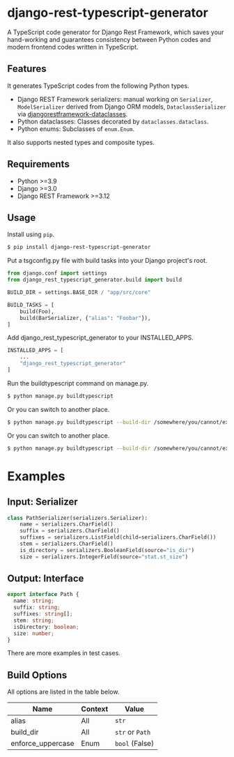 # django-rest-typescript-generator

A TypeScript code generator for Django Rest Framework, which saves your hand-working and guarantees consistency
between Python codes and modern frontend codes written in TypeScript.

## Features

It generates TypeScript codes from the following Python types.

- Django REST Framework serializers: manual working on `Serializer`, `ModelSerializer`
  derived from Django ORM models, `DataclassSerializer` via [djangorestframework-dataclasses].
- Python dataclasses: Classes decorated by `dataclasses.dataclass`.
- Python enums: Subclasses of `enum.Enum`.

It also supports nested types and composite types.

[djangorestframework-dataclasses]: https://github.com/oxan/djangorestframework-dataclasses

## Requirements

- Python >=3.9
- Django >=3.0
- Django REST Framework >=3.12

## Usage

Install using `pip`.

```bash
$ pip install django-rest-typescript-generator
```

Put a tsgconfig.py file with build tasks into your Django project's root.
```python
from django.conf import settings
from django_rest_typescript_generator.build import build

BUILD_DIR = settings.BASE_DIR / "app/src/core"

BUILD_TASKS = [
    build(Foo),
    build(BarSerializer, {"alias": "Foobar"}),
]
```

Add django_rest_typescript_generator to your INSTALLED_APPS.
```python
INSTALLED_APPS = [
    ...
    "django_rest_typescript_generator"
]
```

Run the buildtypescript command on manage.py.
```bash
$ python manage.py buildtypescript
```

Or you can switch to another place.
```bash
$ python manage.py buildtypescript --build-dir /somewhere/you/cannot/explain
```
Or you can switch to another place.
```bash
$ python manage.py buildtypescript --build-dir /somewhere/you/cannot/explain
```
# Examples
## Input: Serializer
```python
class PathSerializer(serializers.Serializer):
    name = serializers.CharField()
    suffix = serializers.CharField()
    suffixes = serializers.ListField(child=serializers.CharField())
    stem = serializers.CharField()
    is_directory = serializers.BooleanField(source="is_dir")
    size = serializers.IntegerField(source="stat.st_size")
```
## Output: Interface
```typescript
export interface Path {
  name: string;
  suffix: string;
  suffixes: string[];
  stem: string;
  isDirectory: boolean;
  size: number;
}
```
There are more examples in test cases.

## Build Options

All options are listed in the table below.

| Name               | Context          | Value            |
| ------------------ | ---------------- | ---------------- |
| alias              | All              | `str`            |
| build_dir          | All              | `str` or `Path`  |
| enforce_uppercase  | Enum             | `bool` (False)   |
